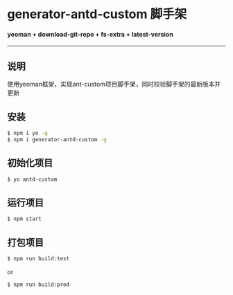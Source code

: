 # generator-antd-custom 脚手架

#### yeoman + download-git-repo + fs-extra + latest-version


---

## 说明

使用yeoman框架，实现ant-custom项目脚手架，同时校验脚手架的最新版本并更新

## 安装

```bash
$ npm i yo -g
$ npm i generator-antd-custom -g

```

## 初始化项目
```bash
$ yo antd-custom
```

## 运行项目

```bash
$ npm start
```
## 打包项目

```bash
$ npm run build:test
```
or
```bash
$ npm run build:prod
```